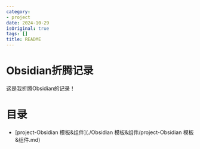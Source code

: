 ```yaml
---
category:
- project
date: 2024-10-29
isOriginal: true
tags: []
title: README
---
```

# Obsidian折腾记录
这是我折腾Obsidian的记录！
# 目录
- [project-Obsidian 模板&组件](./Obsidian 模板&组件/project-Obsidian 模板&组件.md)